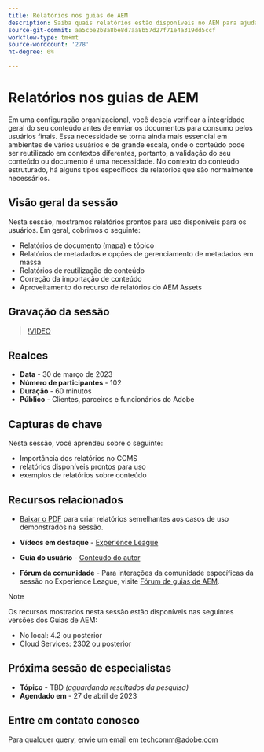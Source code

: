 ```yaml
---
title: Relatórios nos guias de AEM
description: Saiba quais relatórios estão disponíveis no AEM para ajudar os usuários a melhorar a qualidade do conteúdo.
source-git-commit: aa5cbe2b8a8be8d7aa8b57d27f71e4a319dd5ccf
workflow-type: tm+mt
source-wordcount: '278'
ht-degree: 0%

---
```


# Relatórios nos guias de AEM

Em uma configuração organizacional, você deseja verificar a integridade geral do seu conteúdo antes de enviar os documentos para consumo pelos usuários finais. Essa necessidade se torna ainda mais essencial em ambientes de vários usuários e de grande escala, onde o conteúdo pode ser reutilizado em contextos diferentes, portanto, a validação do seu conteúdo ou documento é uma necessidade. No contexto do conteúdo estruturado, há alguns tipos específicos de relatórios que são normalmente necessários.


## Visão geral da sessão

Nesta sessão, mostramos relatórios prontos para uso disponíveis para os usuários. Em geral, cobrimos o seguinte:
- Relatórios de documento (mapa) e tópico
- Relatórios de metadados e opções de gerenciamento de metadados em massa
- Relatórios de reutilização de conteúdo
- Correção da importação de conteúdo
- Aproveitamento do recurso de relatórios do AEM Assets


## Gravação da sessão

>[!VIDEO](https://video.tv.adobe.com/v/3417529/guides--reporting-reporting?quality=12&learn=on)


## Realces

- **Data** - 30 de março de 2023
- **Número de participantes** - 102
- **Duração** - 60 minutos
- **Público** - Clientes, parceiros e funcionários do Adobe


## Capturas de chave

Nesta sessão, você aprendeu sobre o seguinte:
- Importância dos relatórios no CCMS
- relatórios disponíveis prontos para uso
- exemplos de relatórios sobre conteúdo


## Recursos relacionados

- [Baixar o PDF](./assets/aem-guides-expert-session-reports-documentation.pdf) para criar relatórios semelhantes aos casos de uso demonstrados na sessão.

- **Vídeos em destaque** -  [Experience League](https://experienceleague.adobe.com/docs/experience-manager-guides-learn/videos/output-generation/working-with-reports.html?lang=en)

- **Guia do usuário** - [Conteúdo do autor](https://help.adobe.com/en_US/xml-documentation-for-adobe-experience-manager/index.html#t=DXML-master-map%2Freports-intro.html)

- **Fórum da comunidade** - Para interações da comunidade específicas da sessão no Experience League, visite  [Fórum de guias de AEM](https://experienceleaguecommunities.adobe.com/t5/experience-manager-guides/bd-p/xml-documentation-discussions).

>[!NOTE]
>
> Os recursos mostrados nesta sessão estão disponíveis nas seguintes versões dos Guias de AEM:
> - No local: 4.2 ou posterior
> - Cloud Services: 2302 ou posterior



## Próxima sessão de especialistas

- **Tópico** - TBD *(aguardando resultados da pesquisa)*
- **Agendado em** - 27 de abril de 2023


## Entre em contato conosco

Para qualquer query, envie um email em <techcomm@adobe.com>
